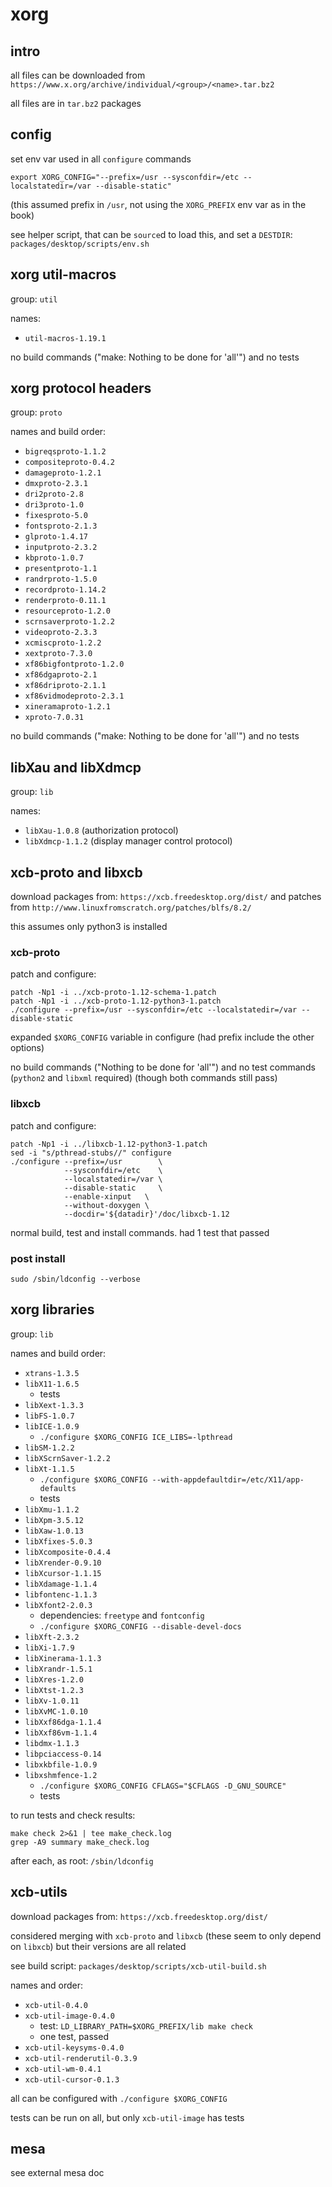 # xorg

## intro

all files can be downloaded from `https://www.x.org/archive/individual/<group>/<name>.tar.bz2`

all files are in `tar.bz2` packages

## config

set env var used in all `configure` commands

`export XORG_CONFIG="--prefix=/usr --sysconfdir=/etc --localstatedir=/var --disable-static"`

(this assumed prefix in `/usr`, not using the `XORG_PREFIX` env var as in the book)

see helper script, that can be `source`d to load this, and set a `DESTDIR`: `packages/desktop/scripts/env.sh`

## xorg util-macros

group: `util`

names:

- `util-macros-1.19.1`

no build commands ("make: Nothing to be done for 'all'") and no tests

## xorg protocol headers

group: `proto`

names and build order:

- `bigreqsproto-1.1.2`
- `compositeproto-0.4.2`
- `damageproto-1.2.1`
- `dmxproto-2.3.1`
- `dri2proto-2.8`
- `dri3proto-1.0`
- `fixesproto-5.0`
- `fontsproto-2.1.3`
- `glproto-1.4.17`
- `inputproto-2.3.2`
- `kbproto-1.0.7`
- `presentproto-1.1`
- `randrproto-1.5.0`
- `recordproto-1.14.2`
- `renderproto-0.11.1`
- `resourceproto-1.2.0`
- `scrnsaverproto-1.2.2`
- `videoproto-2.3.3`
- `xcmiscproto-1.2.2`
- `xextproto-7.3.0`
- `xf86bigfontproto-1.2.0`
- `xf86dgaproto-2.1`
- `xf86driproto-2.1.1`
- `xf86vidmodeproto-2.3.1`
- `xineramaproto-1.2.1`
- `xproto-7.0.31`

no build commands ("make: Nothing to be done for 'all'") and no tests

## libXau and libXdmcp

group: `lib`

names:

- `libXau-1.0.8` (authorization protocol)
- `libXdmcp-1.1.2` (display manager control protocol)

## xcb-proto and libxcb

download packages from: `https://xcb.freedesktop.org/dist/` and patches from `http://www.linuxfromscratch.org/patches/blfs/8.2/`

this assumes only python3 is installed

### xcb-proto

patch and configure:
```
patch -Np1 -i ../xcb-proto-1.12-schema-1.patch
patch -Np1 -i ../xcb-proto-1.12-python3-1.patch
./configure --prefix=/usr --sysconfdir=/etc --localstatedir=/var --disable-static
```

expanded `$XORG_CONFIG` variable in configure (had prefix include the other options)

no build commands ("Nothing to be done for 'all'") and no test commands (`python2` and `libxml` required) (though both commands still pass)

### libxcb

patch and configure:

```
patch -Np1 -i ../libxcb-1.12-python3-1.patch
sed -i "s/pthread-stubs//" configure
./configure --prefix=/usr        \
            --sysconfdir=/etc    \
            --localstatedir=/var \
            --disable-static     \
            --enable-xinput   \
            --without-doxygen \
            --docdir='${datadir}'/doc/libxcb-1.12
```

normal build, test and install commands. had 1 test that passed

### post install

`sudo /sbin/ldconfig --verbose`


## xorg libraries

group: `lib`

names and build order:

- `xtrans-1.3.5`
- `libX11-1.6.5`
    - tests
- `libXext-1.3.3`
- `libFS-1.0.7`
- `libICE-1.0.9`
    - `./configure $XORG_CONFIG ICE_LIBS=-lpthread`
- `libSM-1.2.2`
- `libXScrnSaver-1.2.2`
- `libXt-1.1.5`
    - `./configure $XORG_CONFIG --with-appdefaultdir=/etc/X11/app-defaults`
    - tests
- `libXmu-1.1.2`
- `libXpm-3.5.12`
- `libXaw-1.0.13`
- `libXfixes-5.0.3`
- `libXcomposite-0.4.4`
- `libXrender-0.9.10`
- `libXcursor-1.1.15`
- `libXdamage-1.1.4`
- `libfontenc-1.1.3`
- `libXfont2-2.0.3`
    - dependencies: `freetype` and `fontconfig`
    - `./configure $XORG_CONFIG --disable-devel-docs`
- `libXft-2.3.2`
- `libXi-1.7.9`
- `libXinerama-1.1.3`
- `libXrandr-1.5.1`
- `libXres-1.2.0`
- `libXtst-1.2.3`
- `libXv-1.0.11`
- `libXvMC-1.0.10`
- `libXxf86dga-1.1.4`
- `libXxf86vm-1.1.4`
- `libdmx-1.1.3`
- `libpciaccess-0.14`
- `libxkbfile-1.0.9`
- `libxshmfence-1.2`
    - `./configure $XORG_CONFIG CFLAGS="$CFLAGS -D_GNU_SOURCE"`
    - tests

to run tests and check results:

```
make check 2>&1 | tee make_check.log
grep -A9 summary make_check.log
```

after each, as root: `/sbin/ldconfig`

## xcb-utils

download packages from: `https://xcb.freedesktop.org/dist/`

considered merging with `xcb-proto` and `libxcb` (these seem to only depend on `libxcb`) but their versions are all related

see build script: `packages/desktop/scripts/xcb-util-build.sh`

names and order:

- `xcb-util-0.4.0`
- `xcb-util-image-0.4.0`
    - test: `LD_LIBRARY_PATH=$XORG_PREFIX/lib make check`
    - one test, passed
- `xcb-util-keysyms-0.4.0`
- `xcb-util-renderutil-0.3.9`
- `xcb-util-wm-0.4.1`
- `xcb-util-cursor-0.1.3`

all can be configured with `./configure $XORG_CONFIG`

tests can be run on all, but only `xcb-util-image` has tests

## mesa

see external mesa doc
